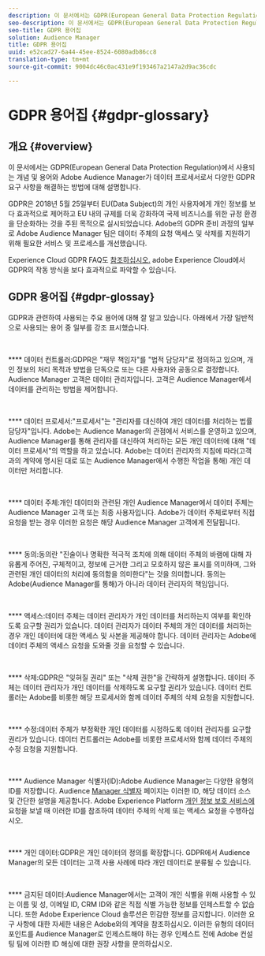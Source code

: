 ```yaml
---
description: 이 문서에서는 GDPR(European General Data Protection Regulation)에서 사용되는 개념 및 용어와 Adobe Audience Manager가 데이터 프로세서로서 다양한 GDPR 요구 사항을 해결하는 방법에 대해 설명합니다.
seo-description: 이 문서에서는 GDPR(European General Data Protection Regulation)에서 사용되는 개념 및 용어와 Adobe Audience Manager가 데이터 프로세서로서 다양한 GDPR 요구 사항을 해결하는 방법에 대해 설명합니다.
seo-title: GDPR 용어집
solution: Audience Manager
title: GDPR 용어집
uuid: e52cad27-6a44-45ee-8524-6080adb86cc8
translation-type: tm+mt
source-git-commit: 9004dc46c0ac431e9f193467a2147a2d9ac36cdc

---
```



# GDPR 용어집 {#gdpr-glossary}

## 개요 {#overview}

이 문서에서는 GDPR(European General Data Protection Regulation)에서 사용되는 개념 및 용어와 Adobe Audience Manager가 데이터 프로세서로서 다양한 GDPR 요구 사항을 해결하는 방법에 대해 설명합니다.

GDPR은 2018년 5월 25일부터 EU(Data Subject)의 개인 사용자에게 개인 정보를 보다 효과적으로 제어하고 EU 내의 규제를 더욱 강화하여 국제 비즈니스를 위한 규정 환경을 단순화하는 것을 주된 목적으로 실시되었습니다. Adobe의 GDPR 준비 과정의 일부로 Adobe Audience Manager 팀은 데이터 주체의 요청 액세스 및 삭제를 지원하기 위해 필요한 서비스 및 프로세스를 개선했습니다.

Experience Cloud GDPR FAQ도 [참조하십시오.](https://www.adobe.io/apis/cloudplatform/gdpr/docs/alldocs.html#!api-specification/markdown/narrative/gdpr/gdpr-faq.md) adobe Experience Cloud에서 GDPR의 작동 방식을 보다 효과적으로 파악할 수 있습니다.

## GDPR 용어집 {#gdpr-glossay}

GDPR과 관련하여 사용되는 주요 용어에 대해 잘 알고 있습니다. 아래에서 가장 일반적으로 사용되는 용어 중 일부를 강조 표시했습니다.

 

**** 데이터 컨트롤러:GDPR은 "재무 책임자"를 "법적 담당자"로 정의하고 있으며, 개인 정보의 처리 목적과 방법을 단독으로 또는 다른 사용자와 공동으로 결정합니다. Audience Manager 고객은 데이터 관리자입니다. 고객은 Audience Manager에서 데이터를 관리하는 방법을 제어합니다.

 

**** 데이터 프로세서:"프로세서"는 "관리자를 대신하여 개인 데이터를 처리하는 법률 담당자"입니다. Adobe는 Audience Manager의 관점에서 서비스를 운영하고 있으며, Audience Manager를 통해 관리자를 대신하여 처리하는 모든 개인 데이터에 대해 "데이터 프로세서"의 역할을 하고 있습니다. Adobe는 데이터 관리자의 지침에 따라(고객과의 계약에 명시된 대로 또는 Audience Manager에서 수행한 작업을 통해) 개인 데이터만 처리합니다.

 

**** 데이터 주체:개인 데이터와 관련된 개인 Audience Manager에서 데이터 주체는 Audience Manager 고객 또는 최종 사용자입니다. Adobe가 데이터 주체로부터 직접 요청을 받는 경우 이러한 요청은 해당 Audience Manager 고객에게 전달됩니다.

 

**** 동의:동의란 "진술이나 명확한 적극적 조치에 의해 데이터 주체의 바램에 대해 자유롭게 주어진, 구체적이고, 정보에 근거한 그리고 모호하지 않은 표시를 의미하며, 그와 관련된 개인 데이터의 처리에 동의함을 의미한다"는 것을 의미합니다. 동의는 Adobe(Audience Manager를 통해)가 아니라 데이터 관리자의 책임입니다.

 

**** 액세스:데이터 주체는 데이터 관리자가 개인 데이터를 처리하는지 여부를 확인하도록 요구할 권리가 있습니다. 데이터 관리자가 데이터 주체의 개인 데이터를 처리하는 경우 개인 데이터에 대한 액세스 및 사본을 제공해야 합니다. 데이터 관리자는 Adobe에 데이터 주체의 액세스 요청을 도와줄 것을 요청할 수 있습니다.

 

**** 삭제:GDPR은 "잊혀질 권리" 또는 "삭제 권한"을 간략하게 설명합니다. 데이터 주체는 데이터 관리자가 개인 데이터를 삭제하도록 요구할 권리가 있습니다. 데이터 컨트롤러는 Adobe를 비롯한 해당 프로세서와 함께 데이터 주체의 삭제 요청을 지원합니다.

 

**** 수정:데이터 주체가 부정확한 개인 데이터를 시정하도록 데이터 관리자를 요구할 권리가 있습니다. 데이터 컨트롤러는 Adobe를 비롯한 프로세서와 함께 데이터 주체의 수정 요청을 지원합니다.

 

**** Audience Manager 식별자(ID):Adobe Audience Manager는 다양한 유형의 ID를 저장합니다. Audience [Manager 식별자](data-privacy-ids.md) 페이지는 이러한 ID, 해당 데이터 소스 및 간단한 설명을 제공합니다. Adobe Experience Platform [개인 정보 보호 서비스에](https://www.adobe.io/apis/experienceplatform/home/services/privacy-service.html)요청을 보낼 때 이러한 ID를 참조하여 데이터 주체의 삭제 또는 액세스 요청을 수행하십시오.

 

**** 개인 데이터:GDPR은 개인 데이터의 정의를 확장합니다. GDPR에서 Audience Manager의 모든 데이터는 고객 사용 사례에 따라 개인 데이터로 분류될 수 있습니다.

 

**** 금지된 데이터:Audience Manager에서는 고객이 개인 식별을 위해 사용할 수 있는 이름 및 성, 이메일 ID, CRM ID와 같은 직접 식별 가능한 정보를 인제스트할 수 없습니다. 또한 Adobe Experience Cloud 솔루션은 민감한 정보를 금지합니다. 이러한 요구 사항에 대한 자세한 내용은 Adobe와의 계약을 참조하십시오. 이러한 유형의 데이터 포인트를 Audience Manager로 인제스트해야 하는 경우 인제스트 전에 Adobe 컨설팅 팀에 이러한 ID 해싱에 대한 권장 사항을 문의하십시오.
